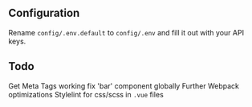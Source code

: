 

## Configuration

Rename `config/.env.default` to `config/.env` and fill it out with your API keys.


## Todo

Get Meta Tags working
fix 'bar' component globally
Further Webpack optimizations
Stylelint for css/scss in `.vue` files
